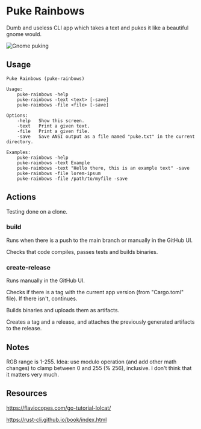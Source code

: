 # Puke Rainbows
Dumb and useless CLI app which takes a text and pukes it like a beautiful gnome would.

![Gnome puking](https://media.tenor.com/IAR8RQwY3UoAAAAM/vomit-gnome.gif)

## Usage
```
Puke Rainbows (puke-rainbows)

Usage:
    puke-rainbows -help
    puke-rainbows -text <text> [-save]
    puke-rainbows -file <file> [-save]

Options:
    -help   Show this screen.
    -text   Print a given text.
    -file   Print a given file.
    -save   Save ANSI output as a file named "puke.txt" in the current directory.

Examples:
    puke-rainbows -help
    puke-rainbows -text Example
    puke-rainbows -text "Hello there, this is an example text" -save
    puke-rainbows -file lorem-ipsum
    puke-rainbows -file /path/to/myfile -save
```

## Actions
Testing done on a clone.

### build
Runs when there is a push to the main branch or manually in the GitHub UI.

Checks that code compiles, passes tests and builds binaries.

### create-release
Runs manually in the GitHub UI.

Checks if there is a tag with the current app version (from "Cargo.toml" file). If there isn't, continues.

Builds binaries and uploads them as artifacts.

Creates a tag and a release, and attaches the previously generated artifacts to the release.

## Notes
RGB range is 1-255. Idea: use modulo operation (and add other math changes) to clamp between 0 and 255 (% 256), inclusive.
I don't think that it matters very much.

## Resources
https://flaviocopes.com/go-tutorial-lolcat/

https://rust-cli.github.io/book/index.html
